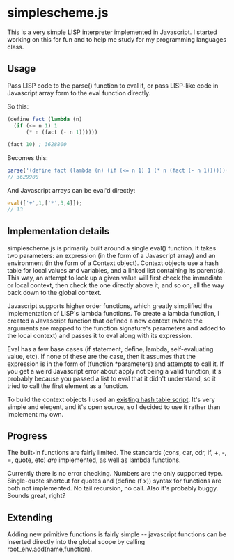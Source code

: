 simplescheme.js
===============

This is a very simple LISP interpreter implemented in Javascript. I started working on this for fun and to help me study for my programming languages class.

Usage
-----

Pass LISP code to the parse() function to eval it, or pass LISP-like code in Javascript array form to the eval function directly.

So this:

```scheme
(define fact (lambda (n)
  (if (<= n 1) 1
      (* n (fact (- n 1))))))

(fact 10) ; 3628800
```

Becomes this:

```javascript
parse('(define fact (lambda (n) (if (<= n 1) 1 (* n (fact (- n 1))))))(fact 10)');
// 3629900
```

And Javascript arrays can be eval'd directly:

```javascript
eval(['+',1,['*',3,4]]);
// 13
```

Implementation details
----------------------

simplescheme.js is primarily built around a single eval() function. It takes two parameters: an expression (in the form of a Javascript array) and an environment (in the form of a Context object). Context objects use a hash table for local values and variables, and a linked list containing its parent(s). This way, an attempt to look up a given value will first check the immediate or local context, then check the one directly above it, and so on, all the way back down to the global context.

Javascript supports higher order functions, which greatly simplified the implementation of LISP's lambda functions. To create a lambda function, I created a Javascript function that defined a new context (where the arguments are mapped to the function signature's parameters and added to the local context) and passes it to eval along with its expression.

Eval has a few base cases (if statement, define, lambda, self-evaluating value, etc). If none of these are the case, then it assumes that the expression is in the form of (function *parameters) and attempts to call it. If you get a weird Javascript error about apply not being a valid function, it's probably because you passed a list to eval that it didn't understand, so it tried to call the first element as a function.

To build the context objects I used an [existing hash table script](http://rick.measham.id.au/javascript/hash.htm). It's very simple and elegent, and it's open source, so I decided to use it rather than implement my own.

Progress
--------

The built-in functions are fairly limited. The standards (cons, car, cdr, if, +, -, =, quote, etc) _are_ implemented, as well as lambda functions.

Currently there is no error checking. Numbers are the only supported type. Single-quote shortcut for quotes and (define (f x)) syntax for functions are both not implemented. No tail recursion, no call. Also it's probably buggy. Sounds great, right?

Extending
---------

Adding new primitive functions is fairly simple -- javascript functions can be inserted directly into the global scope by calling root_env.add(name,function).

